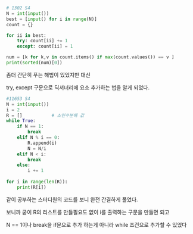 ```python
# 1302 S4
N = int(input())
best = [input() for i in range(N)]
count = {}

for ii in best:
    try: count[ii] += 1
    except: count[ii] = 1

num = [k for k,v in count.items() if max(count.values()) == v ]
print(sorted(num)[0])
```

좀더 간단히 푸는 해법이 있었지만 대신

try, except 구문으로 딕셔너리에 요소 추가하는 법을 알게 되었다.  



```python
#11653 S4
N = int(input())
i = 2
R = []           # 소인수분해 값
while True:
    if N == 1:
        break
    elif N % i == 0:
        R.append(i)
        N = N/i
    elif N < i:
        break
    else:
        i += 1
        
for i in range(len(R)):
    print(R[i])
```

같이 공부하는 스터디원의 코드를 보니 완전 간결하게 풀었다.

보니까 굳이 R의 리스트를 만들필요도 없이 i를 출력하는 구문을 만들면 되고

N == 1이나 break을 if문으로 추가 하는게 아니라 while 조건으로 추가할 수 있었다